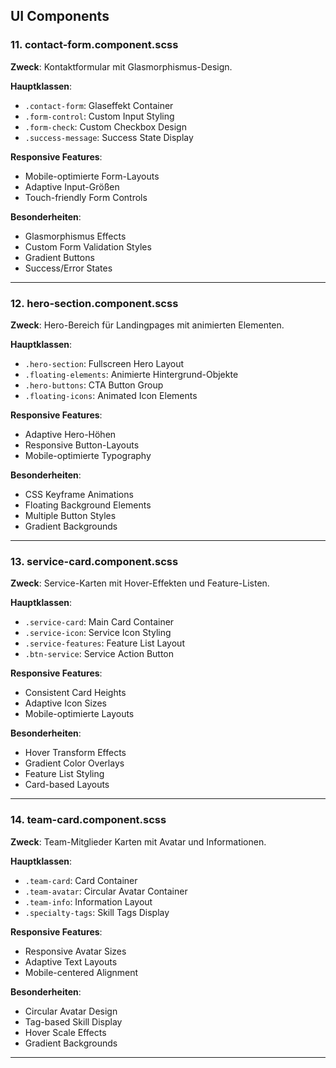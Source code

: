 ## UI Components

### 11. contact-form.component.scss

**Zweck**: Kontaktformular mit Glasmorphismus-Design.

**Hauptklassen**:
- `.contact-form`: Glaseffekt Container
- `.form-control`: Custom Input Styling
- `.form-check`: Custom Checkbox Design
- `.success-message`: Success State Display

**Responsive Features**:
- Mobile-optimierte Form-Layouts
- Adaptive Input-Größen
- Touch-friendly Form Controls

**Besonderheiten**:
- Glasmorphismus Effects
- Custom Form Validation Styles
- Gradient Buttons
- Success/Error States

---

### 12. hero-section.component.scss

**Zweck**: Hero-Bereich für Landingpages mit animierten Elementen.

**Hauptklassen**:
- `.hero-section`: Fullscreen Hero Layout
- `.floating-elements`: Animierte Hintergrund-Objekte
- `.hero-buttons`: CTA Button Group
- `.floating-icons`: Animated Icon Elements

**Responsive Features**:
- Adaptive Hero-Höhen
- Responsive Button-Layouts
- Mobile-optimierte Typography

**Besonderheiten**:
- CSS Keyframe Animations
- Floating Background Elements
- Multiple Button Styles
- Gradient Backgrounds

---

### 13. service-card.component.scss

**Zweck**: Service-Karten mit Hover-Effekten und Feature-Listen.

**Hauptklassen**:
- `.service-card`: Main Card Container
- `.service-icon`: Service Icon Styling
- `.service-features`: Feature List Layout
- `.btn-service`: Service Action Button

**Responsive Features**:
- Consistent Card Heights
- Adaptive Icon Sizes
- Mobile-optimierte Layouts

**Besonderheiten**:
- Hover Transform Effects
- Gradient Color Overlays
- Feature List Styling
- Card-based Layouts

---

### 14. team-card.component.scss

**Zweck**: Team-Mitglieder Karten mit Avatar und Informationen.

**Hauptklassen**:
- `.team-card`: Card Container
- `.team-avatar`: Circular Avatar Container
- `.team-info`: Information Layout
- `.specialty-tags`: Skill Tags Display

**Responsive Features**:
- Responsive Avatar Sizes
- Adaptive Text Layouts
- Mobile-centered Alignment

**Besonderheiten**:
- Circular Avatar Design
- Tag-based Skill Display
- Hover Scale Effects
- Gradient Backgrounds

---

